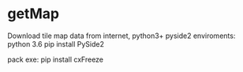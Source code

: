# getMap
Download tile map data from internet, python3+ pyside2
enviroments:
   python 3.6
   pip install PySide2

pack exe:
   pip install cxFreeze

